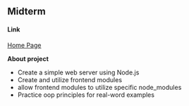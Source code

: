 ## Midterm

#### Link

[Home Page](https://{username}.github.io/{reponame}/homework-2)  


**About project**

- Create a simple web server using Node.js
- Create and utilize frontend modules
- allow frontend modules to utilize specific node_modules
- Practice oop principles for real-word examples


